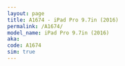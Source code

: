```yaml
---
layout: page
title: A1674 - iPad Pro 9.7in (2016)
permalink: /A1674/
model_name: iPad Pro 9.7in (2016)
aka: 
code: A1674
sim: true
---
```

